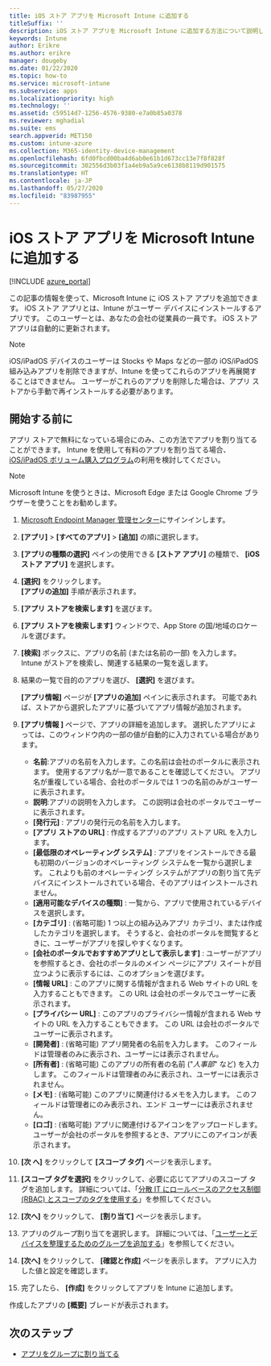 ```yaml
---
title: iOS ストア アプリを Microsoft Intune に追加する
titleSuffix: ''
description: iOS ストア アプリを Microsoft Intune に追加する方法について説明します。 アプリ ストアでアプリが無料になっている場合は、この方法を使用してそのアプリを割り当てることができます。
keywords: Intune
author: Erikre
ms.author: erikre
manager: dougeby
ms.date: 01/22/2020
ms.topic: how-to
ms.service: microsoft-intune
ms.subservice: apps
ms.localizationpriority: high
ms.technology: ''
ms.assetid: c59514d7-1256-4576-9380-e7a0b85a0378
ms.reviewer: mghadial
ms.suite: ems
search.appverid: MET150
ms.custom: intune-azure
ms.collection: M365-identity-device-management
ms.openlocfilehash: 6fd0fbcd00ba4d6ab0e61b1d673cc13e7f8f828f
ms.sourcegitcommit: 302556d3b03f1a4eb9a5a9ce6138b8119d901575
ms.translationtype: HT
ms.contentlocale: ja-JP
ms.lasthandoff: 05/27/2020
ms.locfileid: "83987955"
---
```

# <a name="add-ios-store-apps-to-microsoft-intune"></a>iOS ストア アプリを Microsoft Intune に追加する

[!INCLUDE [azure_portal](../includes/azure_portal.md)]

この記事の情報を使って、Microsoft Intune に iOS ストア アプリを追加できます。 iOS ストア アプリとは、Intune がユーザー デバイスにインストールするアプリです。 このユーザーとは、あなたの会社の従業員の一員です。 iOS ストア アプリは自動的に更新されます。

>[!NOTE]
>iOS/iPadOS デバイスのユーザーは Stocks や Maps などの一部の iOS/iPadOS 組み込みアプリを削除できますが、Intune を使ってこれらのアプリを再展開することはできません。 ユーザーがこれらのアプリを削除した場合は、アプリ ストアから手動で再インストールする必要があります。

## <a name="before-you-start"></a>開始する前に

アプリ ストアで無料になっている場合にのみ、この方法でアプリを割り当てることができます。 Intune を使用して有料のアプリを割り当てる場合、[iOS/iPadOS ボリューム購入プログラム](vpp-apps-ios.md)の利用を検討してください。

>[!NOTE]
>Microsoft Intune を使うときは、Microsoft Edge または Google Chrome ブラウザーを使うことをお勧めします。

1. [Microsoft Endpoint Manager 管理センター](https://go.microsoft.com/fwlink/?linkid=2109431)にサインインします。
2. **[アプリ]**  >  **[すべてのアプリ]**  >  **[追加]** の順に選択します。
3. **[アプリの種類の選択]** ペインの使用できる **[ストア アプリ]** の種類で、 **[iOS ストア アプリ]** を選択します。
4. **[選択]** をクリックします。<br>
   **[アプリの追加]** 手順が表示されます。
5. **[アプリ ストアを検索します]** を選びます。
6. **[アプリ ストアを検索します]** ウィンドウで、App Store の国/地域のロケールを選びます。
7. **[検索]** ボックスに、アプリの名前 (または名前の一部) を入力します。  
    Intune がストアを検索し、関連する結果の一覧を返します。
8. 結果の一覧で目的のアプリを選び、 **[選択]** を選びます。<br>

   **[アプリ情報]** ページが **[アプリの追加]** ペインに表示されます。 可能であれば、ストアから選択したアプリに基づいてアプリ情報が追加されます。

9. **[アプリ情報 ]** ページで、アプリの詳細を追加します。 選択したアプリによっては、このウィンドウ内の一部の値が自動的に入力されている場合があります。
    - **名前**:アプリの名前を入力します。この名前は会社のポータルに表示されます。 使用するアプリ名が一意であることを確認してください。 アプリ名が重複している場合、会社のポータルでは 1 つの名前のみがユーザーに表示されます。
    - **説明**:アプリの説明を入力します。 この説明は会社のポータルでユーザーに表示されます。
    - **[発行元]** : アプリの発行元の名前を入力します。
    - **[アプリ ストアの URL]** : 作成するアプリのアプリ ストア URL を入力します。
    - **[最低限のオペレーティング システム]** : アプリをインストールできる最も初期のバージョンのオペレーティング システムを一覧から選択します。 これよりも前のオペレーティング システムがアプリの割り当て先デバイスにインストールされている場合、そのアプリはインストールされません。
    - **[適用可能なデバイスの種類]** : 一覧から、アプリで使用されているデバイスを選択します。
    - **[カテゴリ]** : (省略可能) 1 つ以上の組み込みアプリ カテゴリ、または作成したカテゴリを選択します。 そうすると、会社のポータルを閲覧するときに、ユーザーがアプリを探しやすくなります。
    - **[会社のポータルでおすすめアプリとして表示します]** : ユーザーがアプリを参照するとき、会社のポータルのメイン ページにアプリ スイートが目立つように表示するには、このオプションを選びます。
    - **[情報 URL]** : このアプリに関する情報が含まれる Web サイトの URL を入力することもできます。 この URL は会社のポータルでユーザーに表示されます。
    - **[プライバシー URL]** : このアプリのプライバシー情報が含まれる Web サイトの URL を入力することもできます。 この URL は会社のポータルでユーザーに表示されます。
    - **[開発者]** : (省略可能) アプリ開発者の名前を入力します。 このフィールドは管理者のみに表示され、ユーザーには表示されません。
    - **[所有者]** : (省略可能) このアプリの所有者の名前 ("*人事部*" など) を入力します。 このフィールドは管理者のみに表示され、ユーザーには表示されません。
    - **[メモ]** : (省略可能) このアプリに関連付けるメモを入力します。 このフィールドは管理者にのみ表示され、エンド ユーザーには表示されません。
    - **[ロゴ]** : (省略可能) アプリに関連付けるアイコンをアップロードします。 ユーザーが会社のポータルを参照するとき、アプリにこのアイコンが表示されます。
10. **[次 へ]** をクリックして **[スコープ タグ]** ページを表示します。
11. **[スコープ タグを選択]** をクリックして、必要に応じてアプリのスコープ タグを追加します。 詳細については、「[分散 IT にロールベースのアクセス制御 (RBAC) とスコープのタグを使用する](../fundamentals/scope-tags.md)」を参照してください。
12. **[次へ]** をクリックして、 **[割り当て]** ページを表示します。
13. アプリのグループ割り当てを選択します。 詳細については、「[ユーザーとデバイスを整理するためのグループを追加する](../fundamentals/groups-add.md)」を参照してください。 
14. **[次へ]** をクリックして、 **[確認と作成]** ページを表示します。 アプリに入力した値と設定を確認します。
15. 完了したら、 **[作成]** をクリックしてアプリを Intune に追加します。

作成したアプリの **[概要]** ブレードが表示されます。

## <a name="next-steps"></a>次のステップ

- [アプリをグループに割り当てる](apps-deploy.md)
